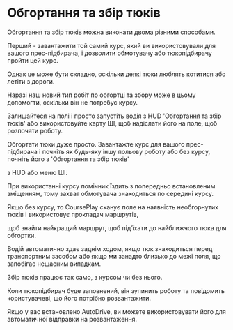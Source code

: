 # Обгортання та збір тюків

  
  
Обгортання та збір тюків можна виконати двома різними способами.  
  
Перший - завантажити той самий курс, який ви використовували для вашого прес-підбирача, і дозволити обмотувачу або тюкопідбирачу пройти цей курс.  
  
Однак це може бути складно, оскільки деякі тюки люблять котитися або летіти з дороги.  
  
Наразі наш новий тип робіт по обгортці та збору може в цьому допомогти, оскільки він не потребує курсу.  
  
Залишайтеся на полі і просто запустіть водія з HUD 'Обгортання та збір тюків' або використовуйте карту ШІ, щоб надіслати його на поле, щоб розпочати роботу.  
  


  
  
Обгортати тюки дуже просто. Завантажте курс для вашого прес-підбирача і почніть як будь-яку іншу польову роботу або без курсу, почніть його з 'Обгортання та збір тюків'  
  
з HUD або меню ШІ.  
  


  
  
При використанні курсу помічник їздить з попередньо встановленим зміщенням, тому захват обмотувача знаходиться по середині курсу.  
  
Якщо без курсу, то CoursePlay сканує поле на наявність необгорнутих тюків і використовує прокладач маршрутів,  
  
щоб знайти найкращий маршрут, щоб під'їхати до найближчого тюка для обгортки.  
  
Водій автоматично здає заднім ходом, якщо тюк знаходиться перед транспортним засобом або якщо ми занадто близько до межі поля, що запобігає нещасним випадкам.  
  


  
  
Збір тюків працює так само, з курсом чи без нього.  
  
Коли тюкопідбирач буде заповнений, він зупинить роботу та повідомить користувачеві, що його потрібно розвантажити.  
  
Якщо у вас встановлено AutoDrive, ви можете використовувати його для автоматичної відправки на розвантаження.  
  


